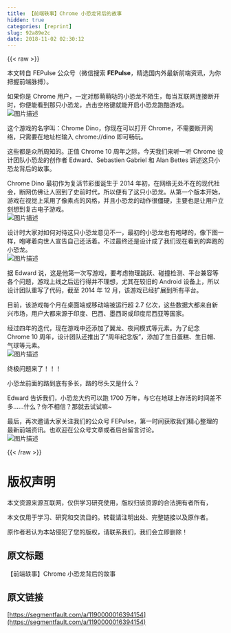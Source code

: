 ```yaml
---
title: 【前端轶事】Chrome 小恐龙背后的故事
hidden: true
categories: [reprint]
slug: 92a89e2c
date: 2018-11-02 02:30:12
---
```


{{< raw >}}
<p>&#x672C;&#x6587;&#x8F6C;&#x81EA; FEPulse &#x516C;&#x4F17;&#x53F7;&#xFF08;&#x5FAE;&#x4FE1;&#x641C;&#x7D22; <strong>FEPulse</strong>&#xFF0C;&#x7CBE;&#x9009;&#x56FD;&#x5185;&#x5916;&#x6700;&#x65B0;&#x524D;&#x7AEF;&#x8D44;&#x8BAF;&#xFF0C;&#x4E3A;&#x4F60;&#x628A;&#x63E1;&#x524D;&#x7AEF;&#x8109;&#x640F;&#xFF09;&#x3002;</p><p>&#x5982;&#x679C;&#x4F60;&#x662F; Chrome &#x7528;&#x6237;&#xFF0C;&#x4E00;&#x5B9A;&#x5BF9;&#x90A3;&#x840C;&#x840C;&#x54D2;&#x7684;&#x5C0F;&#x6050;&#x9F99;&#x4E0D;&#x964C;&#x751F;&#xFF0C;&#x6BCF;&#x5F53;&#x4E92;&#x8054;&#x7F51;&#x8FDE;&#x63A5;&#x65AD;&#x5F00;&#x65F6;&#xFF0C;&#x4F60;&#x4FBF;&#x80FD;&#x770B;&#x5230;&#x90A3;&#x53EA;&#x5C0F;&#x6050;&#x9F99;&#xFF0C;&#x70B9;&#x51FB;&#x7A7A;&#x683C;&#x952E;&#x5C31;&#x80FD;&#x5F00;&#x542F;&#x5C0F;&#x6050;&#x9F99;&#x8DD1;&#x9177;&#x6E38;&#x620F;&#x3002;<br><span class="img-wrap"><img data-src="/img/bVbgWZ4?w=480&amp;h=152" src="https://static.alili.tech/img/bVbgWZ4?w=480&amp;h=152" alt="&#x56FE;&#x7247;&#x63CF;&#x8FF0;" title="&#x56FE;&#x7247;&#x63CF;&#x8FF0;" style="cursor:pointer;display:inline"></span></p><p>&#x8FD9;&#x4E2A;&#x6E38;&#x620F;&#x7684;&#x540D;&#x5B57;&#x53EB;&#xFF1A;Chrome Dino&#xFF0C;&#x4F60;&#x73B0;&#x5728;&#x53EF;&#x4EE5;&#x6253;&#x5F00; Chrome&#xFF0C;&#x4E0D;&#x9700;&#x8981;&#x65AD;&#x5F00;&#x7F51;&#x7EDC;&#xFF0C;&#x53EA;&#x9700;&#x8981;&#x5728;&#x5730;&#x5740;&#x680F;&#x8F93;&#x5165; chrome://dino &#x5373;&#x53EF;&#x7545;&#x73A9;&#x3002;</p><p>&#x8FD9;&#x4E9B;&#x90FD;&#x662F;&#x4F17;&#x6240;&#x5468;&#x77E5;&#x7684;&#x3002;&#x6B63;&#x503C; Chrome 10 &#x5468;&#x5E74;&#x4E4B;&#x9645;&#xFF0C;&#x4ECA;&#x5929;&#x6211;&#x4EEC;&#x6765;&#x542C;&#x4E00;&#x542C; Chrome &#x8BBE;&#x8BA1;&#x56E2;&#x961F;&#x5C0F;&#x6050;&#x9F99;&#x7684;&#x521B;&#x4F5C;&#x8005; Edward&#x3001;Sebastien Gabriel &#x548C; Alan Bettes &#x8BB2;&#x8FF0;&#x8FD9;&#x53EA;&#x5C0F;&#x6050;&#x9F99;&#x80CC;&#x540E;&#x7684;&#x6545;&#x4E8B;&#x3002;</p><p>Chrome Dino &#x6700;&#x521D;&#x4F5C;&#x4E3A;&#x590D;&#x6D3B;&#x8282;&#x5F69;&#x86CB;&#x8BDE;&#x751F;&#x4E8E; 2014 &#x5E74;&#x521D;&#xFF0C;&#x5728;&#x7F51;&#x7EDC;&#x65E0;&#x5904;&#x4E0D;&#x5728;&#x7684;&#x73B0;&#x4EE3;&#x793E;&#x4F1A;&#xFF0C;&#x65AD;&#x7F51;&#x4EFF;&#x4F5B;&#x8BA9;&#x4EBA;&#x56DE;&#x5230;&#x4E86;&#x53F2;&#x524D;&#x65F6;&#x4EE3;&#xFF0C;&#x6240;&#x4EE5;&#x4FBF;&#x6709;&#x4E86;&#x8FD9;&#x53EA;&#x5C0F;&#x6050;&#x9F99;&#x3002;&#x4ECE;&#x7B2C;&#x4E00;&#x4E2A;&#x7248;&#x672C;&#x5F00;&#x59CB;&#xFF0C;&#x6E38;&#x620F;&#x5728;&#x89C6;&#x89C9;&#x4E0A;&#x91C7;&#x7528;&#x4E86;&#x50CF;&#x7D20;&#x70B9;&#x7684;&#x98CE;&#x683C;&#xFF0C;&#x5E76;&#x4E14;&#x5C0F;&#x6050;&#x9F99;&#x7684;&#x52A8;&#x4F5C;&#x5F88;&#x50F5;&#x786C;&#xFF0C;&#x4E3B;&#x8981;&#x4E5F;&#x662F;&#x8BA9;&#x7528;&#x6237;&#x7ACB;&#x523B;&#x60F3;&#x5230;&#x590D;&#x53E4;&#x7535;&#x5B50;&#x6E38;&#x620F;&#x3002;<br><span class="img-wrap"><img data-src="/img/bVbgW0i?w=1000&amp;h=750" src="https://static.alili.tech/img/bVbgW0i?w=1000&amp;h=750" alt="&#x56FE;&#x7247;&#x63CF;&#x8FF0;" title="&#x56FE;&#x7247;&#x63CF;&#x8FF0;" style="cursor:pointer;display:inline"></span></p><p>&#x8BBE;&#x8BA1;&#x65F6;&#x5927;&#x5BB6;&#x5BF9;&#x5982;&#x4F55;&#x5BF9;&#x5F85;&#x8FD9;&#x53EA;&#x5C0F;&#x6050;&#x9F99;&#x610F;&#x89C1;&#x4E0D;&#x4E00;&#xFF0C;&#x6700;&#x521D;&#x7684;&#x5C0F;&#x6050;&#x9F99;&#x4E5F;&#x6709;&#x5486;&#x54EE;&#x7684;&#xFF0C;&#x50CF;&#x4E0B;&#x56FE;&#x4E00;&#x6837;&#xFF0C;&#x5486;&#x54EE;&#x7740;&#x5411;&#x4E16;&#x4EBA;&#x5BA3;&#x544A;&#x81EA;&#x5DF1;&#x8FD8;&#x6D3B;&#x7740;&#x3002;&#x4E0D;&#x8FC7;&#x6700;&#x7EC8;&#x8FD8;&#x662F;&#x8BBE;&#x8BA1;&#x6210;&#x4E86;&#x6211;&#x4EEC;&#x73B0;&#x5728;&#x770B;&#x5230;&#x7684;&#x5954;&#x8DD1;&#x7684;&#x5C0F;&#x6050;&#x9F99;&#x3002;<br><span class="img-wrap"><img data-src="/img/bVbgW0B?w=960&amp;h=310" src="https://static.alili.tech/img/bVbgW0B?w=960&amp;h=310" alt="&#x56FE;&#x7247;&#x63CF;&#x8FF0;" title="&#x56FE;&#x7247;&#x63CF;&#x8FF0;" style="cursor:pointer;display:inline"></span></p><p>&#x636E; Edward &#x8BF4;&#xFF0C;&#x8FD9;&#x662F;&#x4ED6;&#x7B2C;&#x4E00;&#x6B21;&#x5199;&#x6E38;&#x620F;&#xFF0C;&#x8981;&#x8003;&#x8651;&#x7269;&#x7406;&#x8DF3;&#x8DC3;&#x3001;&#x78B0;&#x649E;&#x68C0;&#x6D4B;&#x3001;&#x5E73;&#x53F0;&#x517C;&#x5BB9;&#x7B49;&#x5404;&#x4E2A;&#x95EE;&#x9898;&#xFF0C;&#x6E38;&#x620F;&#x4E0A;&#x7EBF;&#x4E4B;&#x540E;&#x8FD0;&#x884C;&#x5F97;&#x5E76;&#x4E0D;&#x7406;&#x60F3;&#xFF0C;&#x5C24;&#x5176;&#x5728;&#x8F83;&#x65E7;&#x7684; Android &#x8BBE;&#x5907;&#x4E0A;&#xFF0C;&#x6240;&#x4EE5;&#x8BBE;&#x8BA1;&#x56E2;&#x961F;&#x91CD;&#x5199;&#x4E86;&#x4EE3;&#x7801;&#xFF0C;&#x622A;&#x81F3; 2014 &#x5E74; 12 &#x6708;&#xFF0C;&#x8BE5;&#x6E38;&#x620F;&#x5DF2;&#x7ECF;&#x6269;&#x5C55;&#x5230;&#x6240;&#x6709;&#x5E73;&#x53F0;&#x3002;</p><p>&#x76EE;&#x524D;&#xFF0C;&#x8BE5;&#x6E38;&#x620F;&#x6BCF;&#x4E2A;&#x6708;&#x5728;&#x684C;&#x9762;&#x7AEF;&#x6216;&#x79FB;&#x52A8;&#x7AEF;&#x88AB;&#x8FD0;&#x884C;&#x8D85; 2.7 &#x4EBF;&#x6B21;&#xFF0C;&#x8FD9;&#x4E9B;&#x6570;&#x636E;&#x5927;&#x90FD;&#x6765;&#x81EA;&#x65B0;&#x5174;&#x5E02;&#x573A;&#xFF0C;&#x7528;&#x6237;&#x5927;&#x90FD;&#x6765;&#x6E90;&#x4E8E;&#x5370;&#x5EA6;&#x3001;&#x5DF4;&#x897F;&#x3001;&#x58A8;&#x897F;&#x54E5;&#x6216;&#x5370;&#x5EA6;&#x5C3C;&#x897F;&#x4E9A;&#x7B49;&#x56FD;&#x5BB6;&#x3002;</p><p>&#x7ECF;&#x8FC7;&#x56DB;&#x5E74;&#x7684;&#x8FED;&#x4EE3;&#xFF0C;&#x73B0;&#x5728;&#x6E38;&#x620F;&#x4E2D;&#x8FD8;&#x6DFB;&#x52A0;&#x4E86;&#x7FFC;&#x9F99;&#x3001;&#x591C;&#x95F4;&#x6A21;&#x5F0F;&#x7B49;&#x5143;&#x7D20;&#x3002;&#x4E3A;&#x4E86;&#x7EAA;&#x5FF5; Chrome 10 &#x5468;&#x5E74;&#xFF0C;&#x8BBE;&#x8BA1;&#x56E2;&#x961F;&#x8FD8;&#x63A8;&#x51FA;&#x4E86;&#x201C;&#x5468;&#x5E74;&#x7EAA;&#x5FF5;&#x7248;&#x201D;&#xFF0C;&#x6DFB;&#x52A0;&#x4E86;&#x751F;&#x65E5;&#x86CB;&#x7CD5;&#x3001;&#x751F;&#x65E5;&#x5E3D;&#x3001;&#x6C14;&#x7403;&#x7B49;&#x5143;&#x7D20;&#x3002;<br><span class="img-wrap"><img data-src="/img/bVbgW0L?w=900&amp;h=600" src="https://static.alili.tech/img/bVbgW0L?w=900&amp;h=600" alt="&#x56FE;&#x7247;&#x63CF;&#x8FF0;" title="&#x56FE;&#x7247;&#x63CF;&#x8FF0;" style="cursor:pointer;display:inline"></span></p><p>&#x7EC8;&#x6781;&#x95EE;&#x9898;&#x6765;&#x4E86;&#xFF01;&#xFF01;&#xFF01;</p><p>&#x5C0F;&#x6050;&#x9F99;&#x524D;&#x9762;&#x7684;&#x8DEF;&#x5230;&#x5E95;&#x6709;&#x591A;&#x957F;&#xFF0C;&#x8DEF;&#x7684;&#x5C3D;&#x5934;&#x53C8;&#x662F;&#x4EC0;&#x4E48;&#xFF1F;</p><p>Edward &#x544A;&#x8BC9;&#x6211;&#x4EEC;&#xFF0C;&#x5C0F;&#x6050;&#x9F99;&#x5927;&#x7EA6;&#x53EF;&#x4EE5;&#x8DD1; 1700 &#x4E07;&#x5E74;&#xFF0C;&#x4E0E;&#x5B83;&#x5728;&#x5730;&#x7403;&#x4E0A;&#x5B58;&#x6D3B;&#x7684;&#x65F6;&#x95F4;&#x5DEE;&#x4E0D;&#x591A;......&#x4EC0;&#x4E48;&#xFF1F;&#x4F60;&#x4E0D;&#x76F8;&#x4FE1;&#xFF1F;&#x90A3;&#x5C31;&#x53BB;&#x8BD5;&#x8BD5;&#x561B;~</p><p>&#x6700;&#x540E;&#xFF0C;&#x518D;&#x6B21;&#x9080;&#x8BF7;&#x5927;&#x5BB6;&#x5173;&#x6CE8;&#x6211;&#x4EEC;&#x7684;&#x516C;&#x4F17;&#x53F7; FEPulse&#xFF0C;&#x7B2C;&#x4E00;&#x65F6;&#x95F4;&#x83B7;&#x53D6;&#x6211;&#x4EEC;&#x7CBE;&#x5FC3;&#x6574;&#x7406;&#x7684;&#x6700;&#x65B0;&#x524D;&#x7AEF;&#x8D44;&#x8BAF;&#x3002;&#x4E5F;&#x6B22;&#x8FCE;&#x5728;&#x516C;&#x4F17;&#x53F7;&#x6587;&#x7AE0;&#x6216;&#x8005;&#x540E;&#x53F0;&#x7559;&#x8A00;&#x8BA8;&#x8BBA;&#x3002;<br><span class="img-wrap"><img data-src="/img/bVbgW08?w=1080&amp;h=537" src="https://static.alili.tech/img/bVbgW08?w=1080&amp;h=537" alt="&#x56FE;&#x7247;&#x63CF;&#x8FF0;" title="&#x56FE;&#x7247;&#x63CF;&#x8FF0;" style="cursor:pointer;display:inline"></span></p>
{{< /raw >}}

# 版权声明
本文资源来源互联网，仅供学习研究使用，版权归该资源的合法拥有者所有，

本文仅用于学习、研究和交流目的。转载请注明出处、完整链接以及原作者。 

原作者若认为本站侵犯了您的版权，请联系我们，我们会立即删除！

## 原文标题
【前端轶事】Chrome 小恐龙背后的故事

## 原文链接
[https://segmentfault.com/a/1190000016394154](https://segmentfault.com/a/1190000016394154)

